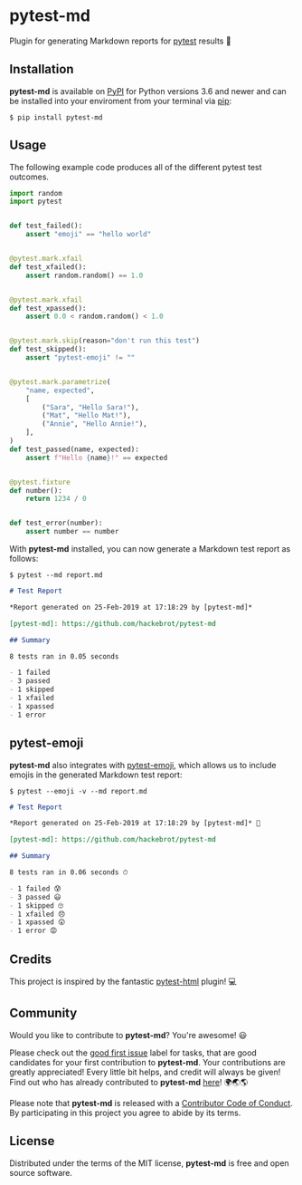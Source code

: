 # pytest-md

Plugin for generating Markdown reports for [pytest] results 📝

[pytest]: https://github.com/pytest-dev/pytest

## Installation

**pytest-md** is available on [PyPI][PyPI] for Python versions 3.6 and newer
and can be installed into your enviroment from your terminal via [pip][pip]:

```text
$ pip install pytest-md
```

[PyPI]: https://pypi.org/
[pip]: https://pypi.org/project/pip/

## Usage

The following example code produces all of the different pytest test outcomes.

```python
import random
import pytest


def test_failed():
    assert "emoji" == "hello world"


@pytest.mark.xfail
def test_xfailed():
    assert random.random() == 1.0


@pytest.mark.xfail
def test_xpassed():
    assert 0.0 < random.random() < 1.0


@pytest.mark.skip(reason="don't run this test")
def test_skipped():
    assert "pytest-emoji" != ""


@pytest.mark.parametrize(
    "name, expected",
    [
        ("Sara", "Hello Sara!"),
        ("Mat", "Hello Mat!"),
        ("Annie", "Hello Annie!"),
    ],
)
def test_passed(name, expected):
    assert f"Hello {name}!" == expected


@pytest.fixture
def number():
    return 1234 / 0


def test_error(number):
    assert number == number
```

With **pytest-md** installed, you can now generate a Markdown test report as
follows:

```text
$ pytest --md report.md
```

```Markdown
# Test Report

*Report generated on 25-Feb-2019 at 17:18:29 by [pytest-md]*

[pytest-md]: https://github.com/hackebrot/pytest-md

## Summary

8 tests ran in 0.05 seconds

- 1 failed
- 3 passed
- 1 skipped
- 1 xfailed
- 1 xpassed
- 1 error
```

## pytest-emoji

**pytest-md** also integrates with [pytest-emoji], which allows us to include
emojis in the generated Markdown test report:

```text
$ pytest --emoji -v --md report.md
```

```Markdown
# Test Report

*Report generated on 25-Feb-2019 at 17:18:29 by [pytest-md]* 📝

[pytest-md]: https://github.com/hackebrot/pytest-md

## Summary

8 tests ran in 0.06 seconds ⏱

- 1 failed 😰
- 3 passed 😃
- 1 skipped 🙄
- 1 xfailed 😞
- 1 xpassed 😲
- 1 error 😡
```

[pytest-emoji]: https://github.com/hackebrot/pytest-emoji

## Credits

This project is inspired by the fantastic [pytest-html] plugin! 💻

[pytest-html]: https://github.com/pytest-dev/pytest-html

## Community

Would you like to contribute to **pytest-md**? You're awesome! 😃

Please check out the [good first issue][good first issue] label for tasks, that
are good candidates for your first contribution to **pytest-md**. Your
contributions are greatly appreciated! Every little bit helps, and credit will
always be given! Find out who has already contributed to **pytest-md**
[here][community]!  🌍🌏🌎

Please note that **pytest-md** is released with a [Contributor Code of
Conduct][code of conduct]. By participating in this project you agree to abide
by its terms.

[good first issue]: https://github.com/hackebrot/pytest-md/labels/good%20first%20issue
[code of conduct]: https://github.com/hackebrot/pytest-md/blob/master/CODE_OF_CONDUCT.md
[community]: https://github.com/hackebrot/pytest-md/blob/master/CONTRIBUTORS.md

## License

Distributed under the terms of the MIT license, **pytest-md** is free and open
source software.
